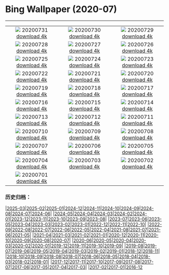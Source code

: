# Bing Wallpaper (2020-07)
**************
| | | |
| :----: | :----: | :----: |
| ![](https://www.bing.com/th?id=OHR.LavaShip_ZH-CN3924445486_1920x1080.jpg) 20200731 [download 4k](https://www.bing.com/th?id=OHR.LavaShip_ZH-CN3924445486_UHD.jpg) | ![](https://www.bing.com/th?id=OHR.TahoeBeach_ZH-CN3786728560_1920x1080.jpg) 20200730 [download 4k](https://www.bing.com/th?id=OHR.TahoeBeach_ZH-CN3786728560_UHD.jpg) | ![](https://www.bing.com/th?id=OHR.HamerkopHunting_ZH-CN3632585255_1920x1080.jpg) 20200729 [download 4k](https://www.bing.com/th?id=OHR.HamerkopHunting_ZH-CN3632585255_UHD.jpg) |
| ![](https://www.bing.com/th?id=OHR.KallurLighthouse_ZH-CN3407251246_1920x1080.jpg) 20200728 [download 4k](https://www.bing.com/th?id=OHR.KallurLighthouse_ZH-CN3407251246_UHD.jpg) | ![](https://www.bing.com/th?id=OHR.HamelinPool_ZH-CN3309979763_1920x1080.jpg) 20200727 [download 4k](https://www.bing.com/th?id=OHR.HamelinPool_ZH-CN3309979763_UHD.jpg) | ![](https://www.bing.com/th?id=OHR.AerialTamul_ZH-CN3164679201_1920x1080.jpg) 20200726 [download 4k](https://www.bing.com/th?id=OHR.AerialTamul_ZH-CN3164679201_UHD.jpg) |
| ![](https://www.bing.com/th?id=OHR.WheatCastilla_ZH-CN2814576294_1920x1080.jpg) 20200725 [download 4k](https://www.bing.com/th?id=OHR.WheatCastilla_ZH-CN2814576294_UHD.jpg) | ![](https://www.bing.com/th?id=OHR.RedSailboat_ZH-CN2386102503_1920x1080.jpg) 20200724 [download 4k](https://www.bing.com/th?id=OHR.RedSailboat_ZH-CN2386102503_UHD.jpg) | ![](https://www.bing.com/th?id=OHR.KapamaCousins_ZH-CN2164304882_1920x1080.jpg) 20200723 [download 4k](https://www.bing.com/th?id=OHR.KapamaCousins_ZH-CN2164304882_UHD.jpg) |
| ![](https://www.bing.com/th?id=OHR.CausewayStones_ZH-CN2070328388_1920x1080.jpg) 20200722 [download 4k](https://www.bing.com/th?id=OHR.CausewayStones_ZH-CN2070328388_UHD.jpg) | ![](https://www.bing.com/th?id=OHR.RedBlueWildebeest_ZH-CN1024893552_1920x1080.jpg) 20200721 [download 4k](https://www.bing.com/th?id=OHR.RedBlueWildebeest_ZH-CN1024893552_UHD.jpg) | ![](https://www.bing.com/th?id=OHR.DinantBelgium_ZH-CN0913727176_1920x1080.jpg) 20200720 [download 4k](https://www.bing.com/th?id=OHR.DinantBelgium_ZH-CN0913727176_UHD.jpg) |
| ![](https://www.bing.com/th?id=OHR.EarthriseSequence_ZH-CN0750195611_1920x1080.jpg) 20200719 [download 4k](https://www.bing.com/th?id=OHR.EarthriseSequence_ZH-CN0750195611_UHD.jpg) | ![](https://www.bing.com/th?id=OHR.GrandCanalGondolas_ZH-CN0542933448_1920x1080.jpg) 20200718 [download 4k](https://www.bing.com/th?id=OHR.GrandCanalGondolas_ZH-CN0542933448_UHD.jpg) | ![](https://www.bing.com/th?id=OHR.NineSpotted_ZH-CN0422284522_1920x1080.jpg) 20200717 [download 4k](https://www.bing.com/th?id=OHR.NineSpotted_ZH-CN0422284522_UHD.jpg) |
| ![](https://www.bing.com/th?id=OHR.HappyBalloon_ZH-CN0324866466_1920x1080.jpg) 20200716 [download 4k](https://www.bing.com/th?id=OHR.HappyBalloon_ZH-CN0324866466_UHD.jpg) | ![](https://www.bing.com/th?id=OHR.FrederickSound_ZH-CN1838908749_1920x1080.jpg) 20200715 [download 4k](https://www.bing.com/th?id=OHR.FrederickSound_ZH-CN1838908749_UHD.jpg) | ![](https://www.bing.com/th?id=OHR.WinchesterCrypt_ZH-CN1683778044_1920x1080.jpg) 20200714 [download 4k](https://www.bing.com/th?id=OHR.WinchesterCrypt_ZH-CN1683778044_UHD.jpg) |
| ![](https://www.bing.com/th?id=OHR.PantheonParis_ZH-CN1546295756_1920x1080.jpg) 20200713 [download 4k](https://www.bing.com/th?id=OHR.PantheonParis_ZH-CN1546295756_UHD.jpg) | ![](https://www.bing.com/th?id=OHR.SunnyRainforest_ZH-CN1412617420_1920x1080.jpg) 20200712 [download 4k](https://www.bing.com/th?id=OHR.SunnyRainforest_ZH-CN1412617420_UHD.jpg) | ![](https://www.bing.com/th?id=OHR.WaterRipplesVideo_ZH-CN8790763092_1920x1080.jpg) 20200711 [download 4k](https://www.bing.com/th?id=OHR.WaterRipplesVideo_ZH-CN8790763092_UHD.jpg) |
| ![](https://www.bing.com/th?id=OHR.MangroveForest_ZH-CN1141787046_1920x1080.jpg) 20200710 [download 4k](https://www.bing.com/th?id=OHR.MangroveForest_ZH-CN1141787046_UHD.jpg) | ![](https://www.bing.com/th?id=OHR.BellTowerItaly_ZH-CN1011281003_1920x1080.jpg) 20200709 [download 4k](https://www.bing.com/th?id=OHR.BellTowerItaly_ZH-CN1011281003_UHD.jpg) | ![](https://www.bing.com/th?id=OHR.ColoradoColumbine_ZH-CN0901580141_1920x1080.jpg) 20200708 [download 4k](https://www.bing.com/th?id=OHR.ColoradoColumbine_ZH-CN0901580141_UHD.jpg) |
| ![](https://www.bing.com/th?id=OHR.NorfolkPups_ZH-CN0794024596_1920x1080.jpg) 20200707 [download 4k](https://www.bing.com/th?id=OHR.NorfolkPups_ZH-CN0794024596_UHD.jpg) | ![](https://www.bing.com/th?id=OHR.CalorisMDIS_ZH-CN8904275746_1920x1080.jpg) 20200706 [download 4k](https://www.bing.com/th?id=OHR.CalorisMDIS_ZH-CN8904275746_UHD.jpg) | ![](https://www.bing.com/th?id=OHR.Kamchatka_ZH-CN8647931935_1920x1080.jpg) 20200705 [download 4k](https://www.bing.com/th?id=OHR.Kamchatka_ZH-CN8647931935_UHD.jpg) |
| ![](https://www.bing.com/th?id=OHR.NantucketIsland_ZH-CN8295645754_1920x1080.jpg) 20200704 [download 4k](https://www.bing.com/th?id=OHR.NantucketIsland_ZH-CN8295645754_UHD.jpg) | ![](https://www.bing.com/th?id=OHR.OwlSunflowers_ZH-CN8154999485_1920x1080.jpg) 20200703 [download 4k](https://www.bing.com/th?id=OHR.OwlSunflowers_ZH-CN8154999485_UHD.jpg) | ![](https://www.bing.com/th?id=OHR.DogDays_ZH-CN8013834742_1920x1080.jpg) 20200702 [download 4k](https://www.bing.com/th?id=OHR.DogDays_ZH-CN8013834742_UHD.jpg) |
| ![](https://www.bing.com/th?id=OHR.HierapolisTurkey_ZH-CN6067183569_1920x1080.jpg) 20200701 [download 4k](https://www.bing.com/th?id=OHR.HierapolisTurkey_ZH-CN6067183569_UHD.jpg) |  |  |

### 历史归档：

|[2025-03](/2025-03/2025-03.md)|[2025-02](/2025-02/2025-02.md)|[2025-01](/2025-01/2025-01.md)|[2024-12](/2024-12/2024-12.md)|[2024-11](/2024-11/2024-11.md)|[2024-10](/2024-10/2024-10.md)|[2024-09](/2024-09/2024-09.md)|[2024-08](/2024-08/2024-08.md)|[2024-07](/2024-07/2024-07.md)|[2024-06](/2024-06/2024-06.md)|
|[2024-05](/2024-05/2024-05.md)|[2024-04](/2024-04/2024-04.md)|[2024-03](/2024-03/2024-03.md)|[2024-02](/2024-02/2024-02.md)|[2024-01](/2024-01/2024-01.md)|[2023-12](/2023-12/2023-12.md)|[2023-11](/2023-11/2023-11.md)|[2023-10](/2023-10/2023-10.md)|[2023-09](/2023-09/2023-09.md)|[2023-08](/2023-08/2023-08.md)|
|[2023-07](/2023-07/2023-07.md)|[2023-06](/2023-06/2023-06.md)|[2023-05](/2023-05/2023-05.md)|[2023-04](/2023-04/2023-04.md)|[2023-03](/2023-03/2023-03.md)|[2023-02](/2023-02/2023-02.md)|[2023-01](/2023-01/2023-01.md)|[2022-12](/2022-12/2022-12.md)|[2022-11](/2022-11/2022-11.md)|[2022-10](/2022-10/2022-10.md)|
|[2022-09](/2022-09/2022-09.md)|[2022-08](/2022-08/2022-08.md)|[2022-07](/2022-07/2022-07.md)|[2022-06](/2022-06/2022-06.md)|[2022-05](/2022-05/2022-05.md)|[2022-04](/2022-04/2022-04.md)|[2021-08](/2021-08/2021-08.md)|[2021-07](/2021-07/2021-07.md)|[2021-06](/2021-06/2021-06.md)|[2021-05](/2021-05/2021-05.md)|
|[2021-04](/2021-04/2021-04.md)|[2021-03](/2021-03/2021-03.md)|[2021-02](/2021-02/2021-02.md)|[2021-01](/2021-01/2021-01.md)|[2020-12](/2020-12/2020-12.md)|[2020-11](/2020-11/2020-11.md)|[2020-10](/2020-10/2020-10.md)|[2020-09](/2020-09/2020-09.md)|[2020-08](/2020-08/2020-08.md)|[2020-07](/2020-07/2020-07.md)|
|[2020-06](/2020-06/2020-06.md)|[2020-05](/2020-05/2020-05.md)|[2020-04](/2020-04/2020-04.md)|[2020-03](/2020-03/2020-03.md)|[2020-02](/2020-02/2020-02.md)|[2020-01](/2020-01/2020-01.md)|[2019-12](/2019-12/2019-12.md)|[2019-11](/2019-11/2019-11.md)|[2019-10](/2019-10/2019-10.md)|[2019-09](/2019-09/2019-09.md)|
|[2019-08](/2019-08/2019-08.md)|[2019-07](/2019-07/2019-07.md)|[2019-06](/2019-06/2019-06.md)|[2019-05](/2019-05/2019-05.md)|[2019-04](/2019-04/2019-04.md)|[2019-03](/2019-03/2019-03.md)|[2019-02](/2019-02/2019-02.md)|[2019-01](/2019-01/2019-01.md)|[2018-12](/2018-12/2018-12.md)|[2018-11](/2018-11/2018-11.md)|
|[2018-10](/2018-10/2018-10.md)|[2018-09](/2018-09/2018-09.md)|[2018-08](/2018-08/2018-08.md)|[2018-07](/2018-07/2018-07.md)|[2018-06](/2018-06/2018-06.md)|[2018-05](/2018-05/2018-05.md)|[2018-04](/2018-04/2018-04.md)|[2018-03](/2018-03/2018-03.md)|[2018-02](/2018-02/2018-02.md)|[2018-01](/2018-01/2018-01.md)|
|[2017-12](/2017-12/2017-12.md)|[2017-11](/2017-11/2017-11.md)|[2017-10](/2017-10/2017-10.md)|[2017-09](/2017-09/2017-09.md)|[2017-08](/2017-08/2017-08.md)|[2017-07](/2017-07/2017-07.md)|[2017-06](/2017-06/2017-06.md)|[2017-05](/2017-05/2017-05.md)|[2017-04](/2017-04/2017-04.md)|[2017-03](/2017-03/2017-03.md)|
|[2017-02](/2017-02/2017-02.md)|[2017-01](/2017-01/2017-01.md)|[2016-12](/2016-12/2016-12.md)